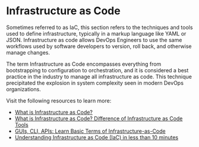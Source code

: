 # Infrastructure as Code

Sometimes referred to as IaC, this section refers to the techniques and tools used to define infrastructure, typically in a markup language like YAML or JSON. Infrastructure as code allows DevOps Engineers to use the same workflows used by software developers to version, roll back, and otherwise manage changes.

The term Infrastructure as Code encompasses everything from bootstrapping to configuration to orchestration, and it is considered a best practice in the industry to manage all infrastructure as code. This technique precipitated the explosion in system complexity seen in modern DevOps organizations.

Visit the following resources to learn more:

- [What is Infrastructure as Code?](https://www.youtube.com/watch?v=zWw2wuiKd5o)
- [What is Infrastructure as Code? Difference of Infrastructure as Code Tools](https://www.youtube.com/watch?v=POPP2WTJ8es)
- [GUIs, CLI, APIs: Learn Basic Terms of Infrastructure-as-Code](https://thenewstack.io/guis-cli-apis-learn-basic-terms-of-infrastructure-as-code/)
- [Understanding Infrastructure as Code (IaC) in less than 10 minutes](https://www.novatec-gmbh.de/en/blog/understanding-infrastructure-as-code-iac-in-less-than-10-minutes/)
